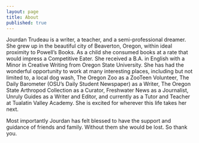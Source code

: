 ```yaml
---
layout: page
title: About
published: true
---
```

Jourdan Trudeau is a writer, a teacher, and a semi-professional dreamer. She grew up in the beautiful city of Beaverton, Oregon, within ideal proximity to Powell’s Books. As a child she consumed books at a rate that would impress a Competitive Eater. She received a B.A. in English with a Minor in Creative Writing from Oregon State University. She has had the wonderful opportunity to work at many interesting places, including but not limited to, a local dog wash, The Oregon Zoo as a ZooTeen Volunteer, The Daily Barometer (OSU’s Daily Student Newspaper) as a Writer, The Oregon State Arthropod Collection as a Curator, Freshwater News as a Journalist, Unruly Guides as a Writer and Editor, and currently as a Tutor and Teacher at Tualatin Valley Academy. She is excited for wherever this life takes her next.

Most importantly Jourdan has felt blessed to have the support and guidance of friends and family. Without them she would be lost. So thank you.
